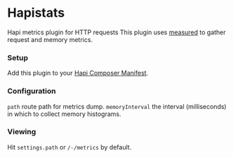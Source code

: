 # Hapistats

Hapi metrics plugin for HTTP requests This plugin uses [measured](https://github.com/felixge/node-measured) to gather request and memory metrics.

### Setup

Add this plugin to your [Hapi Composer Manifest](http://spumko.github.io/resource/api/#hapi-composer).

### Configuration

`path` route path for metrics dump.
`memoryInterval` the interval (milliseconds) in which to collect memory histograms.

### Viewing

Hit `settings.path` or `/-/metrics` by default.